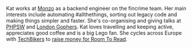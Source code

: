 Kat works at [Monzo](https://monzo.com/) as a backend engineer on the fincrime team. Her main interests include automating #allthethings, sorting out legacy code and making things simpler and faster. She's co-organising and giving talks at [PHPSW](https://www.meetup.com/php-sw/) and [London  Gophers](https://www.meetup.com/Go-London-User-Group/). Kat loves travelling and keeping active, appreciates good coffee and is a big Lego fan. She cycles across Europe with [TechBikers](https://techbikers.com) to [raise money for Room To Read](https://www.justgiving.com/fundraising/katzien).
